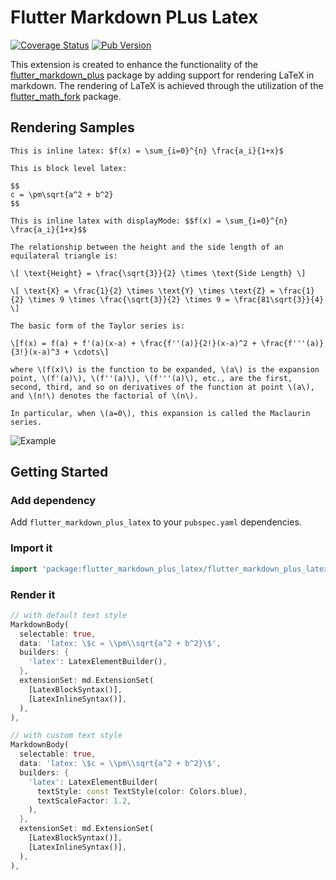 # Flutter Markdown PLus Latex

[![Coverage Status](https://coveralls.io/repos/github/xushengs/flutter_markdown_plus_latex/badge.svg?branch=main)](https://coveralls.io/github/xushengs/flutter_markdown_plus_latex?branch=main) [![Pub Version](https://img.shields.io/pub/v/flutter_markdown_plus_latex)](https://pub.dev/packages/flutter_markdown_plus_latex)

This extension is created to enhance the functionality of the [flutter_markdown_plus](https://pub.dev/packages/flutter_markdown_plus) package by adding support for rendering LaTeX in markdown. The rendering of LaTeX is achieved through the utilization of the [flutter_math_fork](https://pub.dev/packages/flutter_math_fork) package.

## Rendering Samples

```text
This is inline latex: $f(x) = \sum_{i=0}^{n} \frac{a_i}{1+x}$

This is block level latex:

$$
c = \pm\sqrt{a^2 + b^2}
$$

This is inline latex with displayMode: $$f(x) = \sum_{i=0}^{n} \frac{a_i}{1+x}$$

The relationship between the height and the side length of an equilateral triangle is:

\[ \text{Height} = \frac{\sqrt{3}}{2} \times \text{Side Length} \]

\[ \text{X} = \frac{1}{2} \times \text{Y} \times \text{Z} = \frac{1}{2} \times 9 \times \frac{\sqrt{3}}{2} \times 9 = \frac{81\sqrt{3}}{4} \]

The basic form of the Taylor series is:

\[f(x) = f(a) + f'(a)(x-a) + \frac{f''(a)}{2!}(x-a)^2 + \frac{f'''(a)}{3!}(x-a)^3 + \cdots\]

where \(f(x)\) is the function to be expanded, \(a\) is the expansion point, \(f'(a)\), \(f''(a)\), \(f'''(a)\), etc., are the first, second, third, and so on derivatives of the function at point \(a\), and \(n!\) denotes the factorial of \(n\).

In particular, when \(a=0\), this expansion is called the Maclaurin series.
```

![Example](https://github.com/foresightmobile/flutter_markdown_plus_latex/raw/main/doc/img/demo.jpg)

## Getting Started

### Add dependency

Add `flutter_markdown_plus_latex` to your `pubspec.yaml` dependencies.

### Import it

```dart
import 'package:flutter_markdown_plus_latex/flutter_markdown_plus_latex.dart';
```

### Render it

```dart
// with default text style
MarkdownBody(
  selectable: true,
  data: 'latex: \$c = \\pm\\sqrt{a^2 + b^2}\$',
  builders: {
    'latex': LatexElementBuilder(),
  },
  extensionSet: md.ExtensionSet(
    [LatexBlockSyntax()],
    [LatexInlineSyntax()],
  ),
),

// with custom text style
MarkdownBody(
  selectable: true,
  data: 'latex: \$c = \\pm\\sqrt{a^2 + b^2}\$',
  builders: {
    'latex': LatexElementBuilder(
      textStyle: const TextStyle(color: Colors.blue),
      textScaleFactor: 1.2,
    ),
  },
  extensionSet: md.ExtensionSet(
    [LatexBlockSyntax()],
    [LatexInlineSyntax()],
  ),
),
```
